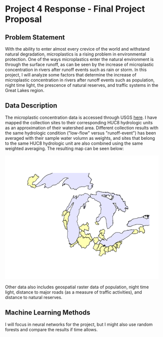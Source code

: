 # Project 4 Response - Final Project Proposal

## Problem Statement

With the ability to enter almost every crevice of the world and withstand natural degradation, microplastics is a rising problem in environmental protection. One of the ways microplastics enter the natural environment is through the surface runoff, as can be seen by the increase of microplastic concentration in rivers after runoff events such as rain or storm. In this project, I will analyze some factors that determine the increase of microplastic concentration in rivers after runoff events such as population, night time light, the prescence of natural reserves, and traffic systems in the Great Lakes region. 

## Data Description

The microplastic concentration data is accessed through USGS [here](https://www.sciencebase.gov/catalog/item/5748a29be4b07e28b664dd62). I have mapped the collection sites to their corresponding HUC8 hydrologic units as an approximation of their watershed area. Different collection results with the same hydrologic condition ("low-flow" versus "runoff-event") has been averaged with their sample water volumn as weights, and sites that belong to the same HUC8 hydrologic unit are also combined using the same weighted averaging. The resulting map can be seen below: 

![watershed_map](watershed_map.png)

Other data also includes geospatial raster data of population, night time light, distance to major roads (as a measure of traffic activities), and distance to natural reserves. 

## Machine Learning Methods

I will focus in neural networks for the project, but I might also use random forests and compare the results if time allows. 
